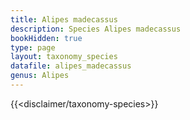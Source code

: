 ```yaml
---
title: Alipes madecassus
description: Species Alipes madecassus
bookHidden: true
type: page
layout: taxonomy_species
datafile: alipes_madecassus
genus: Alipes
---
```


{{<disclaimer/taxonomy-species>}}